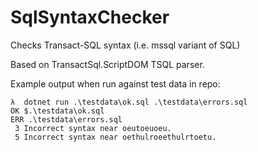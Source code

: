 # SqlSyntaxChecker

Checks Transact-SQL syntax (i.e. mssql variant of SQL)

Based on TransactSql.ScriptDOM TSQL parser.

Example output when run against test data in repo:

```
λ  dotnet run .\testdata\ok.sql .\testdata\errors.sql
OK $.\testdata\ok.sql
ERR .\testdata\errors.sql
 3 Incorrect syntax near oeutoeuoeu.
 5 Incorrect syntax near oethulroeethulrtoetu.
 ```
